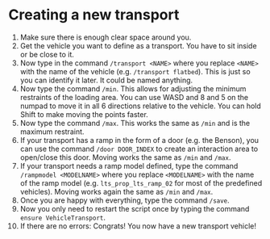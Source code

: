 
# Creating a new transport

<div class="youtube-placeholder" data-videotitle="How to create a new transport" data-videoid="oCxglaaeG-Q"></div>

1. Make sure there is enough clear space around you.
2. Get the vehicle you want to define as a transport. You have to sit inside or be close to it.
3. Now type in the command `/transport <NAME>` where you replace `<NAME>` with the name of the 
   vehicle (e.g. `/transport flatbed`). This is just so you can identify it later. It could be 
   named anything.
4. Now type the command `/min`. This allows for adjusting the minimum restraints of the loading 
   area. You can use WASD and 8 and 5 on the numpad to move it in all 6 directions relative to the 
   vehicle. You can hold Shift to make moving the points faster.
5. Now type the command `/max`. This works the same as `/min` and is the maximum restraint.
6. If your transport has a ramp in the form of a door (e.g. the Benson), you can use the command 
   `/door DOOR_INDEX` to create an interaction area to open/close this door. Moving works the same 
   as `/min` and `/max`.
7. If your transport needs a ramp model defined, type the command `/rampmodel <MODELNAME>` where 
   you replace `<MODELNAME>` with the name of the ramp model (e.g. `lts_prop_lts_ramp_02` for most 
   of the predefined vehicles). Moving works again the same as `/min` and `/max`.
8. Once you are happy with everything, type the command `/save`.
9. Now you only need to restart the script once by typing the command `ensure VehicleTransport`.
10. If there are no errors: Congrats! You now have a new transport vehicle!

